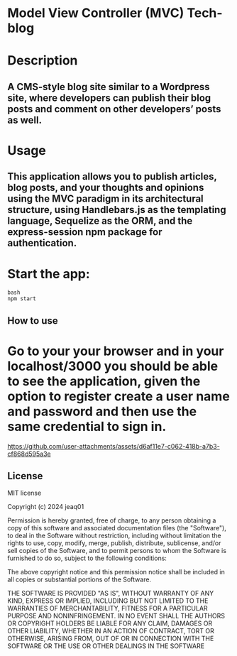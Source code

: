 # Model View Controller (MVC) Tech-blog
# Description
## A CMS-style blog site similar to a Wordpress site, where developers can publish their blog posts and comment on other developers’ posts as well.  
#  Usage
## This application allows you to publish articles, blog posts, and your thoughts and opinions using the MVC paradigm in its architectural structure, using Handlebars.js as the templating language, Sequelize as the ORM, and the express-session npm package for authentication.

# Start the app:
    bash
    npm start
## How to use

 # Go to your your browser and in your localhost/3000 you should be able to see the application, given the option to register create a user name and password and then use the same credential to sign in.

https://github.com/user-attachments/assets/d6af11e7-c062-418b-a7b3-cf868d595a3e



## License
MIT license

Copyright (c) 2024 jeaq01

Permission is hereby granted, free of charge, to any person obtaining a copy of this software and associated documentation files (the "Software"), to deal in the Software without restriction, including without limitation the rights to use, copy, modify, merge, publish, distribute, sublicense, and/or sell copies of the Software, and to permit persons to whom the Software is furnished to do so, subject to the following conditions:

The above copyright notice and this permission notice shall be included in all copies or substantial portions of the Software.

THE SOFTWARE IS PROVIDED "AS IS", WITHOUT WARRANTY OF ANY KIND, EXPRESS OR IMPLIED, INCLUDING BUT NOT LIMITED TO THE WARRANTIES OF MERCHANTABILITY, FITNESS FOR A PARTICULAR PURPOSE AND NONINFRINGEMENT. IN NO EVENT SHALL THE AUTHORS OR COPYRIGHT HOLDERS BE LIABLE FOR ANY CLAIM, DAMAGES OR OTHER LIABILITY, WHETHER IN AN ACTION OF CONTRACT, TORT OR OTHERWISE, ARISING FROM, OUT OF OR IN CONNECTION WITH THE SOFTWARE OR THE USE OR OTHER DEALINGS IN THE SOFTWARE

